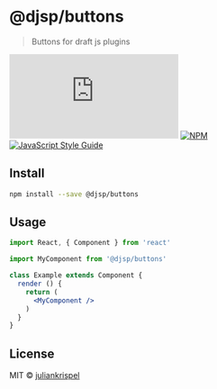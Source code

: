 # @djsp/buttons

> Buttons for draft js plugins

![file size](http://img.badgesize.io/https://unpkg.com/@djsp/inline-style-toggle/dist/index.js?label=size&style=flat-square)
[![NPM](https://img.shields.io/npm/v/@djsp/buttons.svg)](https://www.npmjs.com/package/@djsp/buttons) [![JavaScript Style Guide](https://img.shields.io/badge/code_style-standard-brightgreen.svg)](https://standardjs.com)

## Install

```bash
npm install --save @djsp/buttons
```

## Usage

```jsx
import React, { Component } from 'react'

import MyComponent from '@djsp/buttons'

class Example extends Component {
  render () {
    return (
      <MyComponent />
    )
  }
}
```

## License

MIT © [juliankrispel](https://github.com/juliankrispel)
